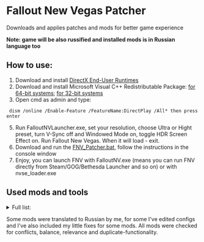 # Fallout New Vegas Patcher
Downloads and applies patches and mods for better game experience

**Note: game will be also russified and installed mods is in Russian language too**

## How to use:
1. Download and install [DirectX End-User Runtimes](https://www.microsoft.com/ru-RU/download/details.aspx?id=8109)
2. Download and install Microsoft Visual C++ Redistributable Package: [for 64-bit systems](https://www.upload.ee/files/13978184/VCR_Hyb_x86_x64_19.03.2022.rar.html); [for 32-bit systems](https://www.upload.ee/files/13978183/VCR_Hyb_x86_19.03.2022.rar.html)
3. Open cmd as admin and type:
```batch
 dism /online /Enable-Feature /FeatureName:DirectPlay /All* then press enter
```
5. Run FalloutNVLauncher.exe, set your resolution, choose Ultra or Hight preset, turn V-Sync off and Windowed Mode on, toggle HDR Screen Effect on. Run Fallout New Vegas. When it will load - exit.
6. Download and run the [FNV_Patcher.bat](https://github.com/Gsset/FNV-Patcher/releases/download/script_v2/FNV_Patcher.bat), follow the instructions in the console window
7. Enjoy, you can launch FNV with FalloutNV.exe (means you can run FNV directly from Steam/GOG/Bethesda Launcher and so on) or with nvse_loader.exe

## Used mods and tools
<details>
  <summary>Full list:</summary>

  ```
  B42 Compatibility Skeleton
B42 Inertia
Casino Exchage All
Collision Meshes
Consistent Pip-boy Icons
Console Paste
Daily Vendor Restock
Desert Natural Weathers
Diagonal Movement
Enhanced Blood Textures
Enhanced Camera
FNV BSA Decompressor
FNVModLimitFix
Glove Remover
High-Quality Classic Music
Hit - .45 Auto SMG Anim Set
Hit - 9mm SMG Anim Set
Hit - Automatic Rifle Anim Set
Hit's Anims - Season 1
Hit's Anims - Season 2
Improved Lighting Shaders
Improved LOD noise Texture
ISControl
JIP LN NVSE Plugin
JohnnyGuitar NVSE
JSawyer Ultimate Edition
Just Hit Marker
Just Loot Menu
KCNVSE
kNVSE
Lucky 38 Lights Redone
MCTF
NV Compatibility Skeleton
NVAC
NVMIM
NVSE
NVTF
NVHR
Ogg Vorbis Libraries
OneTweak
Precision Collision
Sierra Madre Grand Entrance
Simple DLC Delay
Simple Open Freeside
Simple Open Strip
Stewie Tweaks
The Mod Configuration Menu
Titans of The New West
Titans of the New West Icons
UIO
Unofficial Patch NVSE Plus
Vanilla Loading Screens HD
Vanilla UI Plus
Weapon Mesh Improvement Mod
YUP
  ```
</details>

Some mods were translated to Russian by me, for some I've edited configs and I've also included my little fixes for some mods. All mods were checked for conflicts, balance, relevance and duplicate-functionality.
